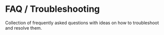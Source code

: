 <script setup>
const docsPath = 'core'
</script>

# FAQ / Troubleshooting

Collection of frequently asked questions with ideas on how to troubleshoot and resolve them.

<!--@include: @shared/faq.md-->

